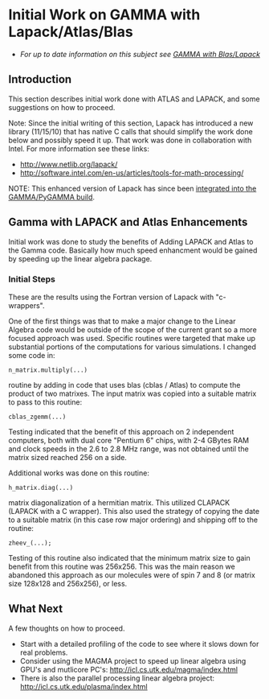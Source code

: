 # Initial Work on GAMMA with Lapack/Atlas/Blas
  * *For up to date information on this subject see [GAMMA with Blas/Lapack](/wiki:GammaWithBlasLapack/)*


## Introduction
This section describes initial work done with ATLAS and LAPACK, and some suggestions on how to proceed.


Note: Since the initial writing of this section, Lapack has introduced a new library (11/15/10) that has native C calls that should simplify the work done below and possibly speed it up. That work was done in collaboration with Intel. 
For more information see these links:

  * http://www.netlib.org/lapack/
  * http://software.intel.com/en-us/articles/tools-for-math-processing/

NOTE:  This enhanced version of Lapack has since been [integrated into the GAMMA/PyGAMMA build](/wiki:GammaWithBlasLapack/).

## Gamma with LAPACK and Atlas Enhancements
Initial work was done to study the benefits of Adding LAPACK and Atlas to the Gamma code.  Basically how much speed enhancment would be gained by speeding up the linear algebra package.

### Initial Steps
These are the results using the Fortran version of Lapack with "c-wrappers".

One of the first things was that to make a major change to the Linear Algebra code would be outside of the scope of the current grant so a more focused approach was used. Specific routines were targeted that make up substantial portions of the computations for various simulations. I changed some code in:
```
n_matrix.multiply(...)
```
routine by adding in code that uses blas (cblas / Atlas) to compute the product of two matrixes.  The input matrix was copied into a suitable matrix to pass to this routine:
```
cblas_zgemm(...)
```
Testing indicated that the benefit of this approach on 2 independent computers, both with dual core "Pentium 6" chips, with 2-4 GBytes RAM and clock speeds in the 2.6 to 2.8 MHz range, was not obtained until the matrix sized reached 256 on a side.  

Additional works was done on this routine:
```
h_matrix.diag(...)
```
matrix diagonalization of a hermitian matrix.  This utilized CLAPACK (LAPACK with a C wrapper). This also used the strategy of copying the date to a suitable matrix (in this case row major ordering) and shipping off to the routine:
```
zheev_(...);
```
Testing of this routine also indicated that the minimum matrix size to gain benefit from this routine was 256x256.  This was the main reason we abandoned this approach as our molecules were of spin 7 and 8 (or matrix size 128x128 and 256x256), or less.


## What Next
A few thoughts on how to proceed.
  * Start with a detailed profiling of the code to see where it slows down for real problems.
  * Consider using the MAGMA project to speed up linear algebra using GPU's and mutlicore PC's: http://icl.cs.utk.edu/magma/index.html
  * There is also the parallel processing linear algebra project: http://icl.cs.utk.edu/plasma/index.html
